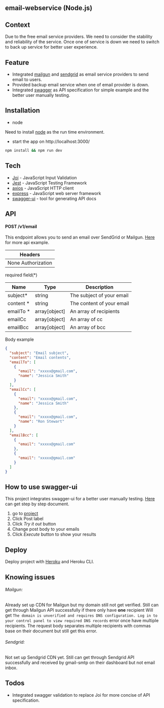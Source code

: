 ## email-webservice  (Node.js)

## Context 
Due to the free email service providers. We need to consider the stability and reliability of the service. Once one of service is down we need to switch to back up service for better user experience.

## Feature
* Integrated [mailgun](https://www.mailgun.com/) and [sendgrid](https://sendgrid.com/) as email service providers to send email to users.
* Provided backup email service when one of email provider is down.
* Integrated [swagger](https://swagger.io/) as API specification for simple example and the better user manually testing. 



## Installation

* node

Need to install [node](https://nodejs.org/en/download/) as the run time environment.

* start the app on http://localhost:3000/
```bash
npm install && npm run dev
```

## Tech
* [Joi](https://www.npmjs.com/package/joi) - JavaScript Input Validation
* [Jest](https://jestjs.io/) - JavaScript Testing Framework
* [axios](https://www.npmjs.com/package/axios) - JavaScript HTTP client
* [express](https://www.npmjs.com/package/express) - JavaScript web server framework
* [swagger-ui](https://www.npmjs.com/package/swagger-ui-express) - tool for generating API docs



## API

#### POST /v1/email

This endpoint allows you to send an email over SendGrid or Mailgun.
[Here](https://node-webservice-jeffrey9231.herokuapp.com/api-docs/) for more api example. 

 
| Headers |
| ------ |
| None Authorization |

required field(*)

| Name | Type |Description |
| ------ | ------ | ------ |
| subject*  | string|The subject of your email|
| content *  | string|The content  of your email|
| emailTo *  | array[object]|An array of recipients|
| emailCc  | array[object]|An array of cc|
| emailBcc   | array[object]|An array of bcc|

Body example
```json
{
  "subject": "Email subject",
  "content": "Email contents",
  "emailTo": [
    {
      "email": "xxxxx@gmail.com",
      "name": "Jessica Smith"
    }
  ],
  "emailCc": [
    {
      "email": "xxxxx@gmail.com",
      "name": "Jessica Smith"
    },
    {
      "email": "xxxxx@gmail.com",
      "name": "Ron Stewart"
    }
  ],
  "emailBcc": [
    {
      "email": "xxxxx@gmail.com"
    },
    {
      "email": "xxxxx@gmail.com"
    }
  ]
}
```

## How to use swagger-ui

This project integrates swagger-ui for a better user manually testing. 
[Here](https://www.blazemeter.com/blog/getting-started-with-swagger-ui) can get step by step document.

 1.  go to [project](https://node-webservice-jeffrey9231.herokuapp.com/api-docs/)
 1. Click Post label
 1. Click *Try it out* button
 1. Change post body to your emails
 1. Click *Execute* button to show your results
 
## Deploy
Deploy project with [Heroku](https://devcenter.heroku.com/) and Heroku CLI.



## Knowing issues

###### Mailgun:
Already set up CDN for Mailgun but my domain still not get verified.
Still can get through Mailgun API successfully if there only have **one** recipient
Will get `The domain is unverified and requires DNS configuration. Log in to your control panel to view required DNS records` error once have multiple recipients.
The request body separates multiple recipients with commas base on their document but still get this error.


###### Sendgrid:
Not set up Sendgrid CDN yet. Still can get through Sendgrid API successfully and received by gmail-smtp on their dashboard but not email inbox. 






## Todos

 - Integrated swagger validation to replace Joi for more concise of API specification.
